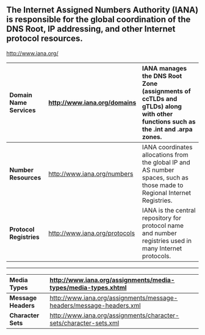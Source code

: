 ## The Internet Assigned Numbers Authority (IANA) is responsible for the global coordination of the DNS Root, IP addressing, and other Internet protocol resources. ##

http://www.iana.org/

| **Domain Name Services** | http://www.iana.org/domains | IANA manages the DNS Root Zone (assignments of ccTLDs and gTLDs) along with other functions such as the .int and .arpa zones. |
|:-------------------------|:----------------------------|:------------------------------------------------------------------------------------------------------------------------------|
| **Number Resources** | http://www.iana.org/numbers | IANA coordinates allocations from the global IP and AS number spaces, such as those made to Regional Internet Registries. |
| **Protocol Registries** | http://www.iana.org/protocols | IANA is the central repository for protocol name and number registries used in many Internet protocols. |


---


| **Media Types** | http://www.iana.org/assignments/media-types/media-types.xhtml |
|:----------------|:--------------------------------------------------------------|
| **Message Headers** | http://www.iana.org/assignments/message-headers/message-headers.xml |
| **Character Sets** | http://www.iana.org/assignments/character-sets/character-sets.xml |